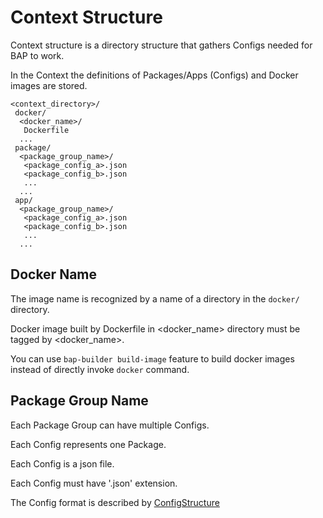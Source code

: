 
# Context Structure

Context structure is a directory structure that gathers Configs needed for BAP to
work.

In the Context the definitions of Packages/Apps (Configs) and Docker images are stored.

``` plaintext
<context_directory>/
 docker/
  <docker_name>/
   Dockerfile
  ...
 package/
  <package_group_name>/
   <package_config_a>.json
   <package_config_b>.json
   ...
  ...
 app/
  <package_group_name>/
   <package_config_a>.json
   <package_config_b>.json
   ...
  ...
```

## Docker Name

The image name is recognized by a name of a directory in the `docker/` directory.

Docker image built by Dockerfile in <docker_name> directory must be tagged by <docker_name>.

You can use `bap-builder build-image` feature to build docker images instead of directly invoke `docker` command.

## Package Group Name

Each Package Group can have multiple Configs.

Each Config represents one Package.

Each Config is a json file.

Each Config must have '.json' extension.

The Config format is described by [ConfigStructure]

[ConfigStructure]: ./ConfigStructure.md

